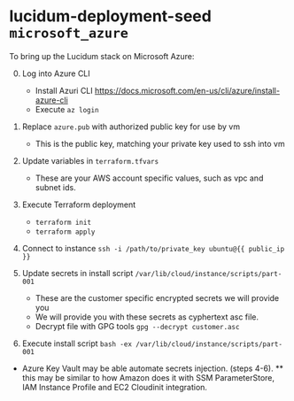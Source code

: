 # lucidum-deployment-seed `microsoft_azure`

To bring up the Lucidum stack on Microsoft Azure:

  0. Log into Azure CLI
     - Install Azuri CLI https://docs.microsoft.com/en-us/cli/azure/install-azure-cli
     - Execute `az login`

  1. Replace `azure.pub` with authorized public key for use by vm
     - This is the public key, matching your private key used to ssh into vm

  2. Update variables in `terraform.tfvars`
     - These are your AWS account specific values, such as vpc and subnet ids.

  3. Execute Terraform deployment
     - `terraform init`
     - `terraform apply`

  4. Connect to instance `ssh -i /path/to/private_key ubuntu@{{ public_ip }}`

  5. Update secrets in install script `/var/lib/cloud/instance/scripts/part-001`
     - These are the customer specific encrypted secrets we will provide you
     - We will provide you with these secrets as cyphertext asc file.
     - Decrypt file with GPG tools `gpg --decrypt customer.asc`

  6. Execute install script `bash -ex /var/lib/cloud/instance/scripts/part-001`

  * Azure Key Vault may be able automate secrets injection. (steps 4-6).
  ** this may be similar to how Amazon does it with SSM ParameterStore,
     IAM Instance Profile and EC2 Cloudinit integration.
